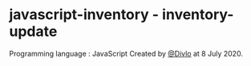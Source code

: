 # javascript-inventory - inventory-update

Programming language : JavaScript
Created by [@Divlo](https://github.com/Divlo) at 8 July 2020.
